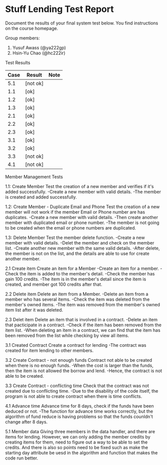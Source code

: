 # Stuff Lending Test Report
Document the results of your final system test below. You find instructions on the course homepage.

Group members:
1. Yusuf Awass (@ya222gp)
2. Hsin-Yu Chao (@hc222ir)

Test Results

| Case  | Result  | Note               |
|-------|---------|--------------------|
| 5.1   | [not ok]|                    |
| 1.1   | [ok]    |                    |
| 1.2   | [ok]    |                    |
| 1.3   | [ok]    |                    |
| 2.1   | [ok]    |                    |
| 2.2   | [ok]    |                    |
| 2.3   | [ok]    |                    |
| 3.1   | [ok]    |                    |
| 3.2   | [ok]    |                    |
| 3.3   | [not ok]|                    |
| 4.1   | [not ok]|                    |


Member Management Tests

1.1: Create Member
Test the creation of a new member and verifies if it's added successfully.
   -Create a new member with valid details.
-The member is created and added successfully.

1.2: Create Member - Duplicate Email and Phone
Test the creation of a new member will not work if the member Email or Phone number are has duplicates.
   -Create a new member with valid details.
   -Then create another member with duplicated email or phone number.
-The member is not going to be created when the email or phone numbers are duplicated.

1.3: Delete Member
Test the member delete function.
   -Create a new member with valid details. 
   -Delet the member and check on the member list.
   -Create another new member with the same valid details.
-After delete, the member is not on the list, and the details are able to use for create another member.

2.1 Create item
Create an item for a Member
   -Create an item for a member.
   -Check the item is added to the member's detail.
   -Check the member has gain 100 credits.
-The item is in the member's detail since the item is created, and member got 100 credits after that.

2.2 Delete item
Delete an item from a Member.
   -Delete an item from a member who has several items.
   -Check the item was deleted from the member's owned items.
-The item was removed from the member's owned item list after it was deleted.

2.3 Delet item
Delete an item that is involved in a contract.
   -Delete an item that pacticipate in a contract.
   -Check if the item has been removed from the item list.
-When deleting an item in a contract, we can find that the item has been removed from the list while checking by view all items.

3.1 Created Contract
Create a contract for lending
-The contract was created for item lending to other members.

3.2 Create Contract - not enough funds
Contract not able to be created when there is no enough funds.
-When the cost is larger than the funds, then the item is not allowed the borrow and lend.
-Hence, the contract is not able to be created.

3.3 Create Contract - conflicting time
Check that the contract was not created due to conflicting time.
-Due to the disability of the code itself, the program is not able to create contract when there is time conflicts.

4.1 Advance time
Advance time for 8 days, check if the funds have been deduced or not.
-The function for advance time works correctly, but the algorithm of fund reduce is having problems so that the funds counldn't change after 8 days.

5.1 Member data
Giving three members in the data handler, and there are items for lending. However, we can only adding the member credits by creating items for them, need to figure out a way to be able to set the credits. And there is also so points need to be fixed such as make the starting day attribute be uesd in the algorithm and function that makes the code run better.
